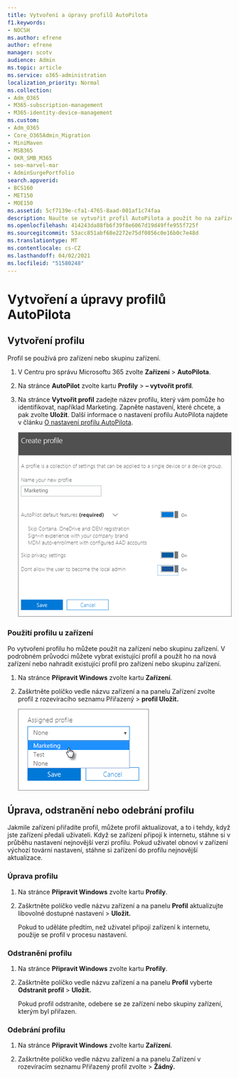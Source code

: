```yaml
---
title: Vytvoření a úpravy profilů AutoPilota
f1.keywords:
- NOCSH
ms.author: efrene
author: efrene
manager: scotv
audience: Admin
ms.topic: article
ms.service: o365-administration
localization_priority: Normal
ms.collection:
- Adm_O365
- M365-subscription-management
- M365-identity-device-management
ms.custom:
- Adm_O365
- Core_O365Admin_Migration
- MiniMaven
- MSB365
- OKR_SMB_M365
- seo-marvel-mar
- AdminSurgePortfolio
search.appverid:
- BCS160
- MET150
- MOE150
ms.assetid: 5cf7139e-cfa1-4765-8aad-001af1c74faa
description: Naučte se vytvořit profil AutoPilota a použít ho na zařízení, stejně jako upravit nebo odstranit profil nebo odebrat profil ze zařízení.
ms.openlocfilehash: 414243da88fb6f39f8e6067d19d49ffe955f725f
ms.sourcegitcommit: 53acc851abf68e2272e75df0856c0e16b0c7e48d
ms.translationtype: MT
ms.contentlocale: cs-CZ
ms.lasthandoff: 04/02/2021
ms.locfileid: "51580248"
---
```

# <a name="create-and-edit-autopilot-profiles"></a>Vytvoření a úpravy profilů AutoPilota

## <a name="create-a-profile"></a>Vytvoření profilu

Profil se používá pro zařízení nebo skupinu zařízení.
  
1. V Centru pro správu Microsoftu 365 zvolte **Zařízení** \> **AutoPilota**.
  
2. Na stránce **AutoPilot** zvolte kartu **Profily** \> **– vytvořit profil**.
    
3. Na stránce **Vytvořit profil** zadejte název profilu, který vám pomůže ho identifikovat, například Marketing. Zapněte nastavení, které chcete, a pak zvolte **Uložit**. Další informace o nastavení profilu AutoPilota najdete v článku [O nastavení profilu AutoPilota](autopilot-profile-settings.md).
    
    ![Enter name and turn on settings in the Create profile panel.](../media/63b5a00d-6a5d-48d0-9557-e7531e80702a.png)
  
### <a name="apply-profile-to-a-device"></a>Použití profilu u zařízení

Po vytvoření profilu ho můžete použít na zařízení nebo skupinu zařízení. V podrobném průvodci [](add-autopilot-devices-and-profile.md) můžete vybrat existující profil a použít ho na nová zařízení nebo nahradit existující profil pro zařízení nebo skupinu zařízení. 
  
1. Na stránce **Připravit Windows** zvolte kartu **Zařízení**. 
    
2. Zaškrtněte políčko vedle názvu zařízení a na  panelu Zařízení zvolte profil  z rozevíracího seznamu Přiřazený \> **profil Uložit.**
    
    ![In the Device panel, select an Assigned profile to apply it.](../media/ed0ce33f-9241-4403-a5de-2dddffdc6fb9.png)
  
## <a name="edit-delete-or-remove-a-profile"></a>Úprava, odstranění nebo odebrání profilu

Jakmile zařízení přiřadíte profil, můžete profil aktualizovat, a to i tehdy, když jste zařízení předali uživateli. Když se zařízení připojí k internetu, stáhne si v průběhu nastavení nejnovější verzi profilu. Pokud uživatel obnoví v zařízení výchozí tovární nastavení, stáhne si zařízení do profilu nejnovější aktualizace. 
  
### <a name="edit-a-profile"></a>Úprava profilu

1. Na stránce **Připravit Windows** zvolte kartu **Profily**. 
    
2. Zaškrtněte políčko vedle názvu zařízení a na panelu **Profil** aktualizujte libovolné dostupné nastavení \> **Uložit.**
    
    Pokud to uděláte předtím, než uživatel připojí zařízení k internetu, použije se profil v procesu nastavení.
    
### <a name="delete-a-profile"></a>Odstranění profilu

1. Na stránce **Připravit Windows** zvolte kartu **Profily**. 
    
2. Zaškrtněte políčko vedle názvu zařízení a na panelu **Profil** vyberte **Odstranit profil** \> **Uložit.**
    
    Pokud profil odstraníte, odebere se ze zařízení nebo skupiny zařízení, kterým byl přiřazen.
    
### <a name="remove-a-profile"></a>Odebrání profilu

1. Na stránce **Připravit Windows** zvolte kartu **Zařízení**. 
    
2. Zaškrtněte políčko vedle názvu zařízení a na panelu Zařízení  v  rozevíracím seznamu Přiřazený profil zvolte  \> **Žádný.**
    
